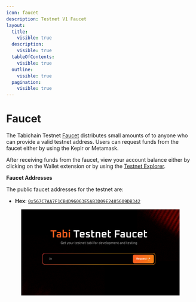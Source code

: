 ```yaml
---
icon: faucet
description: Testnet V1 Faucet
layout:
  title:
    visible: true
  description:
    visible: true
  tableOfContents:
    visible: true
  outline:
    visible: true
  pagination:
    visible: true
---
```


# Faucet

The Tabichain Testnet [Faucet](https://faucet.testnet.tabichain.com/) distributes small amounts of to anyone who can provide a valid testnet address. Users can request funds from the faucet either by using the Keplr or Metamask.

After receiving funds from the faucet, view your account balance either by clicking on the Wallet extension or by using the [Testnet Explorer](http://testnet.tabiscan.com/).

**Faucet Addresses**

The public faucet addresses for the testnet are:

* **Hex**: [`0x567C7AA7F1CB4D96063E5AB3D09E2485609DB342`](https://testnet.tabiscan.com/address/0x567c7AA7F1Cb4d96063e5ab3D09e2485609DB342)

<figure><img src="../.gitbook/assets/image (4) (1).png" alt=""><figcaption></figcaption></figure>
